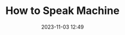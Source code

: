 ---
layout: post
title: "How to Speak Machine"
date: 2023-11-03 12:49
categories: reading
external_url: https://bookshop.org/a/14909/9780399564420
---